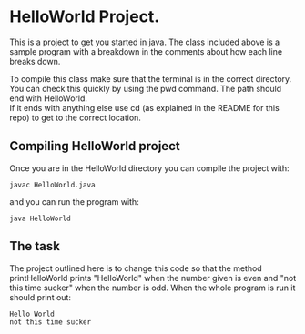 # HelloWorld Project. 
This is a project to get you started in java.  The class included above is a sample program with a breakdown in the comments about how each line breaks down.  

To compile this class make sure that the terminal is in the correct directory.  You can check this quickly by using the pwd command.  The path should end with HelloWorld.  
If it ends with anything else use cd (as explained in the README for this repo) to get to the correct location. 


## Compiling HelloWorld project 
Once you are in the HelloWorld directory you can compile the project with: 
``` 
javac HelloWorld.java
``` 
and you can run the program with: 
```
java HelloWorld  
```

## The task
The project outlined here is to change this code so that the method printHelloWorld prints "HelloWorld" when the number
given is even and "not this time sucker" when the number is odd. 
When the whole program is run it should print out: 
``` 
Hello World
not this time sucker 
```

